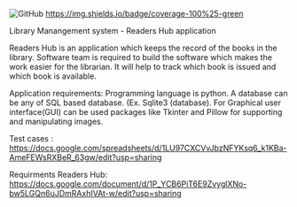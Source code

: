 ![GitHub](https://img.shields.io/github/license/Valerie2807/library_managment)
https://img.shields.io/badge/coverage-100%25-green

Library Manangement system - Readers Hub application

Readers Hub is an application which keeps the record of the books in the library. Software team is required to build the software which makes the work easier for the librarian. It will help to track which book is issued and which book is available. 

Application requirements:
Programming language is python. 
A database can be any of  SQL based database. (Ex. Sqlite3 (database). 
For Graphical user interface(GUI) can be used packages like Tkinter and Pillow for supporting and manipulating images.

Test cases : https://docs.google.com/spreadsheets/d/1LU97CXCVvJbzNFYKsq6_k1KBa-AmeFEWsRXBeR_63gw/edit?usp=sharing

Requirments Readers Hub: https://docs.google.com/document/d/1P_YCB6PiT6E9ZvyglXNo-bw5LGQn6uJDmRAxhIVAt-w/edit?usp=sharing

